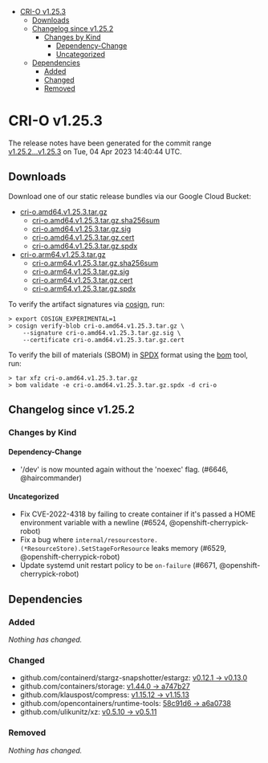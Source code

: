 - [CRI-O v1.25.3](#cri-o-v1253)
  - [Downloads](#downloads)
  - [Changelog since v1.25.2](#changelog-since-v1252)
    - [Changes by Kind](#changes-by-kind)
      - [Dependency-Change](#dependency-change)
      - [Uncategorized](#uncategorized)
  - [Dependencies](#dependencies)
    - [Added](#added)
    - [Changed](#changed)
    - [Removed](#removed)

# CRI-O v1.25.3

The release notes have been generated for the commit range
[v1.25.2...v1.25.3](https://github.com/cri-o/cri-o/compare/v1.25.2...v1.25.3) on Tue, 04 Apr 2023 14:40:44 UTC.

## Downloads

Download one of our static release bundles via our Google Cloud Bucket:

- [cri-o.amd64.v1.25.3.tar.gz](https://storage.googleapis.com/cri-o/artifacts/cri-o.amd64.v1.25.3.tar.gz)
  - [cri-o.amd64.v1.25.3.tar.gz.sha256sum](https://storage.googleapis.com/cri-o/artifacts/cri-o.amd64.v1.25.3.tar.gz.sha256sum)
  - [cri-o.amd64.v1.25.3.tar.gz.sig](https://storage.googleapis.com/cri-o/artifacts/cri-o.amd64.v1.25.3.tar.gz.sig)
  - [cri-o.amd64.v1.25.3.tar.gz.cert](https://storage.googleapis.com/cri-o/artifacts/cri-o.amd64.v1.25.3.tar.gz.cert)
  - [cri-o.amd64.v1.25.3.tar.gz.spdx](https://storage.googleapis.com/cri-o/artifacts/cri-o.amd64.v1.25.3.tar.gz.spdx)
- [cri-o.arm64.v1.25.3.tar.gz](https://storage.googleapis.com/cri-o/artifacts/cri-o.arm64.v1.25.3.tar.gz)
  - [cri-o.arm64.v1.25.3.tar.gz.sha256sum](https://storage.googleapis.com/cri-o/artifacts/cri-o.arm64.v1.25.3.tar.gz.sha256sum)
  - [cri-o.arm64.v1.25.3.tar.gz.sig](https://storage.googleapis.com/cri-o/artifacts/cri-o.arm64.v1.25.3.tar.gz.sig)
  - [cri-o.arm64.v1.25.3.tar.gz.cert](https://storage.googleapis.com/cri-o/artifacts/cri-o.arm64.v1.25.3.tar.gz.cert)
  - [cri-o.arm64.v1.25.3.tar.gz.spdx](https://storage.googleapis.com/cri-o/artifacts/cri-o.arm64.v1.25.3.tar.gz.spdx)

To verify the artifact signatures via [cosign](https://github.com/sigstore/cosign), run:

```console
> export COSIGN_EXPERIMENTAL=1
> cosign verify-blob cri-o.amd64.v1.25.3.tar.gz \
    --signature cri-o.amd64.v1.25.3.tar.gz.sig \
    --certificate cri-o.amd64.v1.25.3.tar.gz.cert
```

To verify the bill of materials (SBOM) in [SPDX](https://spdx.org) format using the [bom](https://sigs.k8s.io/bom) tool, run:

```console
> tar xfz cri-o.amd64.v1.25.3.tar.gz
> bom validate -e cri-o.amd64.v1.25.3.tar.gz.spdx -d cri-o
```

## Changelog since v1.25.2

### Changes by Kind

#### Dependency-Change
 - '/dev' is now mounted again without the 'noexec' flag. (#6646, @haircommander)

#### Uncategorized
 - Fix CVE-2022-4318 by failing to create container if it's passed a HOME environment variable with a newline (#6524, @openshift-cherrypick-robot)
 - Fix a bug where `internal/resourcestore.(*ResourceStore).SetStageForResource` leaks memory (#6529, @openshift-cherrypick-robot)
 - Update systemd unit restart policy to be `on-failure` (#6671, @openshift-cherrypick-robot)

## Dependencies

### Added
_Nothing has changed._

### Changed
- github.com/containerd/stargz-snapshotter/estargz: [v0.12.1 → v0.13.0](https://github.com/containerd/stargz-snapshotter/estargz/compare/v0.12.1...v0.13.0)
- github.com/containers/storage: [v1.44.0 → a747b27](https://github.com/containers/storage/compare/v1.44.0...a747b27)
- github.com/klauspost/compress: [v1.15.12 → v1.15.13](https://github.com/klauspost/compress/compare/v1.15.12...v1.15.13)
- github.com/opencontainers/runtime-tools: [58c91d6 → a6a0738](https://github.com/opencontainers/runtime-tools/compare/58c91d6...a6a0738)
- github.com/ulikunitz/xz: [v0.5.10 → v0.5.11](https://github.com/ulikunitz/xz/compare/v0.5.10...v0.5.11)

### Removed
_Nothing has changed._
